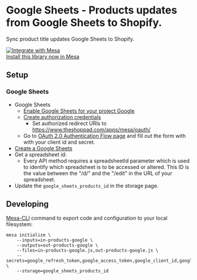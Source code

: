 # Google Sheets - Products updates from Google Sheets to Shopify.

Sync product title updates Google Sheets to Shopify.

[![Integrate with Mesa](https://www.getmesa.com/images/integrate.png)<br>Install this library now in Mesa](https://getmesa.com/install/google-sheets/products/update-titles-on-shopify-products)

## Setup

### Google Sheets

- Google Sheets
  - [Enable Google Sheets for your project Google](https://developers.google.com/identity/protocols/OAuth2WebServer#enable-apis)
  - [Create authorization credentials](https://developers.google.com/identity/protocols/OAuth2WebServer#prerequisites)
    - Set authorized redirect URIs to https://www.theshoppad.com/apps/mesa/oauth/
  - Go to [OAuth 2.0 Authentication Flow page](https://www.theshoppad.com/apps/mesa/oauth/) and fill out the form with with your client id and secret.
- [Create a Google Sheets](https://support.google.com/docs/answer/49114?co=GENIE.Platform%3DDesktop&hl=en)
- Get a spreadsheet id:
  - Every API method requires a spreadsheetId parameter which is used to identify which spreadsheet is to be accessed or altered. This ID is the value between the "/d/" and the "/edit" in the URL of your spreadsheet.
- Update the `google_sheets_products_id` in the storage page.

## Developing

[Mesa-CLI](https://developers.getmesa.com/cli) command to export code and configuration to your local filesystem:

```
mesa initialize \
    --inputs=in-products-google \
    --outputs=out-products-google \
    --files=in-products-google.js,out-products-google.js \
    --secrets=google_refresh_token,google_access_token,google_client_id,google_client_secret,google_expires_at \
    --storage=google_sheets_products_id
```
